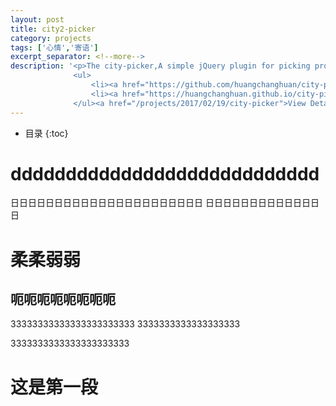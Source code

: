 ```yaml
---
layout: post
title: city2-picker
category: projects
tags: ['心情','寄语']
excerpt_separator: <!--more-->
description: '<p>The city-picker,A simple jQuery plugin for picking provinces, cities, districts and towns of China.(中国 / 省市区县 / 四级联动 / 地址选择器)</p>
              <ul>
                  <li><a href="https://github.com/huangchanghuan/city-picker" target="_blank" rel="external">View the GitHub project</a></li>
                  <li><a href="https://huangchanghuan.github.io/city-picker/" target="_blank" rel="external">Website Demo</a></li>
              </ul><a href="/projects/2017/02/19/city-picker">View Detail<i class="fa fa-angle-right"></i></a>'
---
```

<!--more-->


* 目录
{:toc}


# dddddddddddddddddddddddddddd
日日日日日日日日日日日日日日日日日日日日日日
日日日日日日日日日日日日日日

# 柔柔弱弱
    


## 呃呃呃呃呃呃呃呃
33333333333333333333333
3333333333333333333

3333333333333333333333

# 这是第一段



